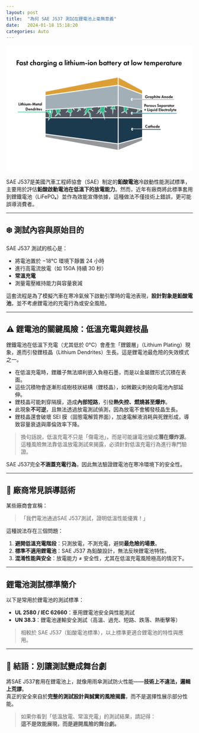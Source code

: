 ```yaml
---
layout: post
title:  "為何 SAE J537 測試在鋰電池上毫無意義"
date:   2024-01-18 15:18:20
categories: Auto
---
```


![低溫充電造成鋰晶枝](/images/mobile01-fb339849047573cf9bacfddeae115063.png)

SAE J537是美國汽車工程師協會（SAE）制定的**鉛酸電池**冷啟動性能測試標準，主要用於評估**鉛酸啟動電池在低溫下的放電能力**。然而，近年有廠商將此標準套用到鋰鐵電池（LiFePO₄）並作為效能宣傳依據，這種做法不僅技術上錯誤，更可能誤導消費者。

---

## ❄️ 測試內容與原始目的

SAE J537 測試的核心是：

- 將電池置於 −18°C 環境下靜置 24 小時
- 進行高電流放電（如 150A 持續 30 秒）
- **常溫充電**
- 測量電壓維持能力與容量衰減

這套流程是為了模擬汽車在寒冷氣候下啟動引擎時的電池表現，**設計對象是鉛酸電池**，並不考慮鋰電池的充電行為或安全風險。

---
## ⚠️ 鋰電池的關鍵風險：低溫充電與鋰枝晶

鋰鐵電池在低溫下充電（尤其低於 0°C）會產生「鋰鍍層」（Lithium Plating）現象，進而引發鋰枝晶（Lithium Dendrites）生長。這是鋰電池最危險的失效模式之一。

- 在低溫充電時，鋰離子無法順利嵌入負極石墨，而是以金屬鋰形式沉積在表面。
- 這些沉積物會逐漸形成樹枝狀結構（鋰枝晶），如微觀尖刺般向電池內部延伸。
- 鋰枝晶可能刺穿隔膜，造成**內部短路**，引發**熱失控、燃燒甚至爆炸**。
- 此現象**不可逆**，且無法透過放電測試偵測，因為放電不會觸發枝晶生長。
- 鋰枝晶還會破壞 SEI 膜（固態電解質界面），加速電解液消耗與死鋰形成，導致容量衰退與庫倫效率下降。

> 換句話說，低溫充電不只是「傷電池」，而是可能讓電池變成**潛在爆炸源**。這種風險無法靠低溫放電測試來揭露，必須針對低溫充電行為進行專門驗證。

SAE J537完全**不涵蓋充電行為**，因此無法驗證鋰電池在寒冷環境下的安全性。

---

## 🧪 廠商常見誤導話術

某些廠商會宣稱：

>「我們電池通過SAE J537測試，證明低溫性能優異！」

這種說法存在三個問題：

1. **避開低溫充電階段**：只測放電，不測充電，避開**最危險的場景**。
2. **標準不適用鋰電池**：SAE J537 為鉛酸設計，無法反映鋰電池特性。
3. **混淆性能與安全**：放電能力 ≠ 安全性，尤其在低溫充電風險極高的情況下。

---

## 鋰電池測試標準簡介

以下是常用於鋰電池的測試標準：

- **UL 2580 / IEC 62660**：車用鋰電池安全與性能測試
- **UN 38.3**：鋰電池運輸安全測試（高溫、過充、短路、跌落、熱衝擊等）

> 相較於 SAE J537（鉛酸電池標準），以上標準更適合鋰電池的特性與應用。

---

## 🧠 結語：別讓測試變成舞台劇

將SAE J537套用在鋰電池上，就像用雨傘測試防火性能——**技術上不違法，邏輯上荒謬**。  
真正的安全來自於**完整的測試設計與誠實的風險揭露**，而不是選擇性展示部分性能。

> 如果你看到「低溫放電、常溫充電」的測試結果，請記得：  
> **這不是效能展現，而是避開風險的舞台劇。**


